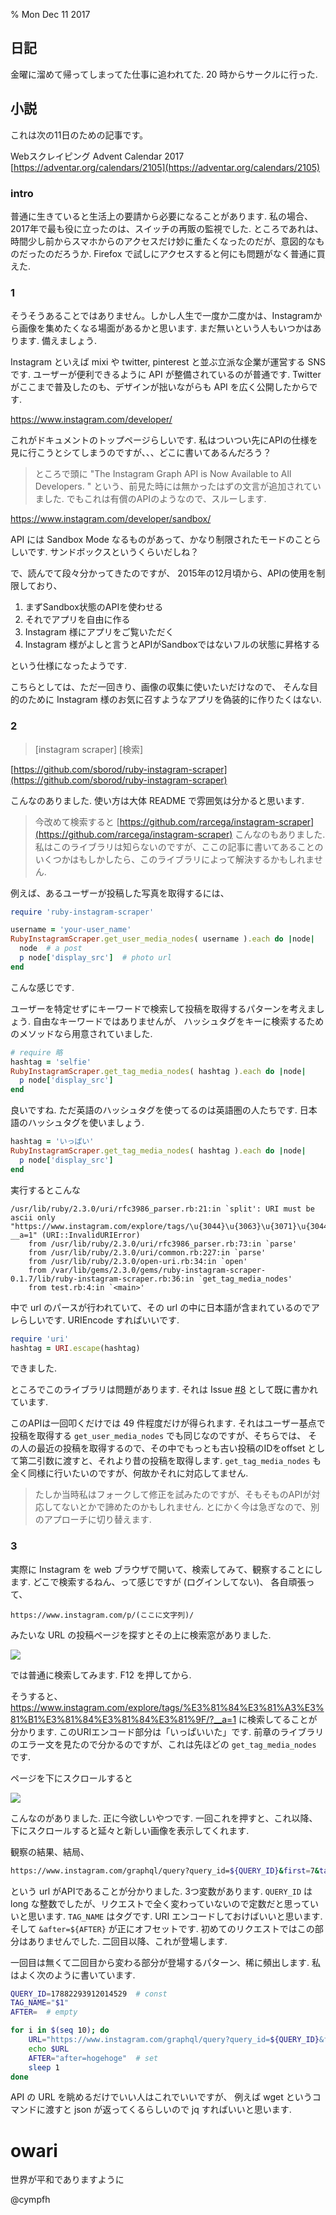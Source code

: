 % Mon Dec 11 2017

## 日記

金曜に溜めて帰ってしまってた仕事に追われてた.
20 時からサークルに行った.

## 小説

これは次の11日のための記事です。

Webスクレイピング Advent Calendar 2017
[https://adventar.org/calendars/2105](https://adventar.org/calendars/2105)

### intro

普通に生きていると生活上の要請から必要になることがあります.
私の場合、2017年で最も役に立ったのは、スイッチの再販の監視でした.
ところであれは、時間少し前からスマホからのアクセスだけ妙に重たくなったのだが、意図的なものだったのだろうか.
Firefox で試しにアクセスすると何にも問題がなく普通に買えた.

### 1

そうそうあることではありません。しかし人生で一度か二度かは、Instagramから画像を集めたくなる場面があるかと思います.
まだ無いという人もいつかはあります.
備えましょう.

Instagram といえば mixi や twitter, pinterest と並ぶ立派な企業が運営する SNS です.
ユーザーが便利できるように API が整備されているのが普通です.
Twitter がここまで普及したのも、デザインが拙いながらも API を広く公開したからです.

https://www.instagram.com/developer/

これがドキュメントのトップページらしいです.
私はついつい先にAPIの仕様を見に行こうとシてしまうのですが、、、どこに書いてあるんだろう？

> ところで頭に
> "The Instagram Graph API is Now Available to All Developers. "
> という、前見た時には無かったはずの文言が追加されていました.
> でもこれは有償のAPIのようなので、スルーします.

https://www.instagram.com/developer/sandbox/

API には Sandbox Mode なるものがあって、かなり制限されたモードのことらしいです.
サンドボックスというくらいだしね？

で、読んでて段々分かってきたのですが、
2015年の12月頃から、APIの使用を制限しており、

1. まずSandbox状態のAPIを使わせる
2. それでアプリを自由に作る
3. Instagram 様にアプリをご覧いただく
4. Instagram 様がよしと言うとAPIがSandboxではないフルの状態に昇格する

という仕様になったようです.

こちらとしては、ただ一回きり、画像の収集に使いたいだけなので、
そんな目的のために Instagram 様のお気に召すようなアプリを偽装的に作りたくはない.

### 2

> [instagram scraper]  [検索]

[https://github.com/sborod/ruby-instagram-scraper](https://github.com/sborod/ruby-instagram-scraper)

こんなのありました.
使い方は大体 README で雰囲気は分かると思います.

> 今改めて検索すると
> [https://github.com/rarcega/instagram-scraper](https://github.com/rarcega/instagram-scraper)
> こんなのもありました.
> 私はこのライブラリは知らないのですが、ここの記事に書いてあることのいくつかはもしかしたら、このライブラリによって解決するかもしれません.

例えば、あるユーザーが投稿した写真を取得するには、

```ruby
require 'ruby-instagram-scraper'

username = 'your-user_name'
RubyInstagramScraper.get_user_media_nodes( username ).each do |node|
  node  # a post
  p node['display_src']  # photo url
end
```

こんな感じです.

ユーザーを特定せずにキーワードで検索して投稿を取得するパターンを考えましょう.
自由なキーワードではありませんが、
ハッシュタグをキーに検索するためのメソッドなら用意されていました.

```ruby
# require 略
hashtag = 'selfie'
RubyInstagramScraper.get_tag_media_nodes( hashtag ).each do |node|
  p node['display_src']
end
```

良いですね.
ただ英語のハッシュタグを使ってるのは英語圏の人たちです.
日本語のハッシュタグを使いましょう.

```ruby
hashtag = 'いっぱい'
RubyInstagramScraper.get_tag_media_nodes( hashtag ).each do |node|
  p node['display_src']
end
```

実行するとこんな

```
/usr/lib/ruby/2.3.0/uri/rfc3986_parser.rb:21:in `split': URI must be ascii only "https://www.instagram.com/explore/tags/\u{3044}\u{3063}\u{3071}\u{3044}/?__a=1" (URI::InvalidURIError)
    from /usr/lib/ruby/2.3.0/uri/rfc3986_parser.rb:73:in `parse'
    from /usr/lib/ruby/2.3.0/uri/common.rb:227:in `parse'
    from /usr/lib/ruby/2.3.0/open-uri.rb:34:in `open'
    from /var/lib/gems/2.3.0/gems/ruby-instagram-scraper-0.1.7/lib/ruby-instagram-scraper.rb:36:in `get_tag_media_nodes'
    from test.rb:4:in `<main>'
```

中で url のパースが行われていて、その url の中に日本語が含まれているのでアレらしいです.
URIEncode すればいいです.

```ruby
require 'uri'
hashtag = URI.escape(hashtag)
```

できました.

ところでこのライブラリは問題があります.
それは Issue [#8](https://github.com/sborod/ruby-instagram-scraper/issues/8) として既に書かれています.

このAPIは一回叩くだけでは 49 件程度だけが得られます.
それはユーザー基点で投稿を取得する `get_user_media_nodes` でも同じなのですが、そちらでは、
その人の最近の投稿を取得するので、その中でもっとも古い投稿のIDをoffset として第二引数に渡すと、それより昔の投稿を取得します.
`get_tag_media_nodes` も全く同様に行いたいのですが、何故かそれに対応してません.

> たしか当時私はフォークして修正を試みたのですが、そもそものAPIが対応してないとかで諦めたのかもしれません.
> とにかく今は急ぎなので、別のアプローチに切り替えます.

### 3

実際に Instagram を web ブラウザで開いて、検索してみて、観察することにします.
どこで検索するねん、って感じですが (ログインしてない)、
各自頑張って、

```
https://www.instagram.com/p/(ここに文字列)/
```

みたいな URL の投稿ページを探すとその上に検索窓がありました.

![](https://i.imgur.com/cW1DWMN.png)

では普通に検索してみます.  F12 を押してから.

そうすると、
https://www.instagram.com/explore/tags/%E3%81%84%E3%81%A3%E3%81%B1%E3%81%84%E3%81%84%E3%81%9F/?__a=1
に検索してることが分かります.
このURIエンコード部分は「いっぱいいた」です.
前章のライブラリのエラー文を見たので分かるのですが、これは先ほどの `get_tag_media_nodes` です.

ページを下にスクロールすると

![](https://i.imgur.com/KgLa0VQ.png)

こんなのがありました.
正に今欲しいやつです.
一回これを押すと、これ以降、下にスクロールすると延々と新しい画像を表示してくれます.

観察の結果、結局、

```bash
https://www.instagram.com/graphql/query?query_id=${QUERY_ID}&first=7&tag_name=${TAG_NAME}&after=${AFTER}
```

という url がAPIであることが分かりました.
3つ変数があります.
`QUERY_ID` は long な整数でしたが、リクエストで全く変わっていないので定数だと思っていいと思います.
`TAG_NAME` はタグです. URI エンコードしておけばいいと思います.
そして
`&after=${AFTER}`
が正にオフセットです.
初めてのリクエストではこの部分はありませんでした.
二回目以降、これが登場します.

一回目は無くて二回目から変わる部分が登場するパターン、稀に頻出します.
私はよく次のように書いています.

```bash
QUERY_ID=17882293912014529  # const
TAG_NAME="$1"
AFTER=  # empty

for i in $(seq 10); do
    URL="https://www.instagram.com/graphql/query?query_id=${QUERY_ID}&first=7&tag_name=${TAG_NAME}&${AFTER}"
    echo $URL
    AFTER="after=hogehoge"  # set
    sleep 1
done
```

API の URL を眺めるだけでいい人はこれでいいですが、
例えば wget というコマンドに渡すと json が返ってくるらしいので jq すればいいと思います.

# owari

世界が平和でありますように

@cympfh
